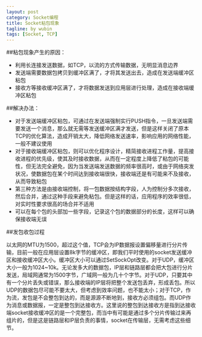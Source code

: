 ```yaml
---
layout: post
category: Socket编程
title: Socket粘包现象
tagline: by wubin
tags: [Socket, TCP]
---
```


##粘包现象产生的原因：

* 利用长连接发送数据，如TCP，以流的方式传输数据，无明显消息边界
* 发送端需要数据包拷贝到缓冲区满了，才将其发送出去，造成在发送端缓冲区粘包
* 接收方等接收缓冲区满了，才将数据发送到应用层进行处理，造成在接收端缓冲区粘包

<!--more-->

##解决办法：

* 对于发送端缓冲区粘包，可通过在发送端强制实行PUSH指令，一旦发送端需要发送一个消息，那么就无需等发送缓冲区满才发送，但是这样关闭了原本TCP的优化算法，造成开销太大，降低网络发送速率，影响应用的网络性能，一般不建议使用
* 对于接收端缓冲区粘包，则可以优化程序设计，精简接收进程工作量，提高接收进程的优先级，使其及时接收数据，从而在一定程度上降低了粘包的可能性，但无法完全避免，因为当发送端发送数据的频率很高时，或由于网络突发状况，使数据包在某个时间达到接收端很快，接收端还是有可能来不及接收，从而导致粘包
* 第三种方法是由接收端控制，将一包数据按结构字段，人为控制分多次接收，然后合并，通过这种手段来避免粘包。但是这样的话，应用程序的效率很低，对实时性要求很高的场合并不适用
* 可以在每个包的头部加一些字段，记录这个包的数据部分的长度，这样可以确保接收端无误

##发包收包过程

以太网的MTU为1500，超过这个值，TCP会为IP数据报设置偏移量进行分片传输，目前一般在应用层设置8k字节的缓冲区，即我们平时使用的socket发送缓冲区和接收缓冲区大小。缓冲区大小可以通过SetSockOpt改变。对于UDP，缓冲区大小一般为1024~10k。无论发多大的数据包，IP层和链路层都会把大包进行分片发送，局域网通常为1500字节，广域网一般为几十个字节。对于UDP，只要其中有一个分片丢失或错误，那么接收端的IP层将把整个发送包丢弃，形成丢包。所以UDP的数据包尽可能不要太大，但考虑到效率问题，也不能太小；对于TCP，作为流，发包是不会整包到达的，而是源源不断地到，接收方必须组包。而UDP作为消息或数据报，一定是整包到达接收方。这里说的整包到达接收方是指到达接收端socket接收缓冲区的是一个完整包，而当中有可能是通过多个分片传输过来再组片的，但是这是链路层和IP层负责的事情，socket在传输层，无需考虑这些细节。

